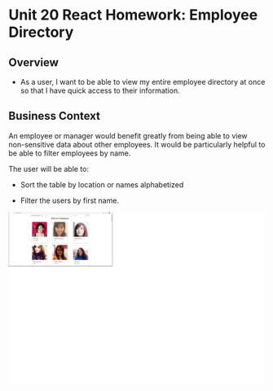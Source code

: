 # Unit 20 React Homework: Employee Directory

## Overview

* As a user, I want to be able to view my entire employee directory at once so that I have quick access to their information.

## Business Context

An employee or manager would benefit greatly from being able to view non-sensitive data about other employees. It would be particularly helpful to be able to filter employees by name.

The user will be able to:

  * Sort the table by location or names alphabetized

  * Filter the users by first name.

![](src/dirpage.png)
